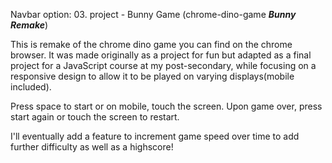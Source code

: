 Navbar option: 03. project - Bunny Game (chrome-dino-game ***Bunny Remake***)

This is remake of the chrome dino game you can find on the chrome browser.
It was made originally as a project for fun but adapted as a final project for a JavaScript course at my post-secondary,
while focusing on a responsive design to allow it to be played on varying displays(mobile included).

Press space to start or on mobile, touch the screen.
Upon game over, press start again or touch the screen to restart.

I'll eventually add a feature to increment game speed over time to add further difficulty as well as a highscore!
